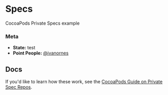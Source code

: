 Specs
=====

CocoaPods Private Specs example

### Meta

* __State:__ test
* __Point People:__ [@ivanornes](https://github.com/ivanornes)

## Docs 

If you'd like to learn how these work, see the [CocoaPods Guide on Private Spec Repos](https://guides.cocoapods.org/making/private-cocoapods.html).
